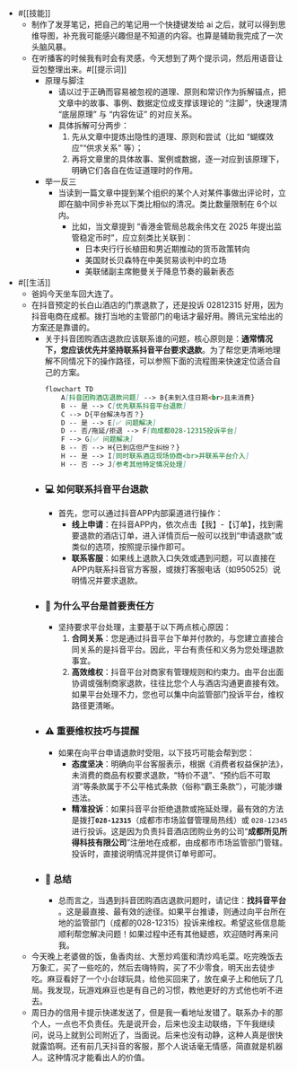 - #[[技能]]
    - 制作了发芽笔记，把自己的笔记用一个快捷键发给 ai 之后，就可以得到思维导图，补充我可能感兴趣但是不知道的内容。也算是辅助我完成了一次头脑风暴。
    - 在听播客的时候我有时会有灵感，今天想到了两个提示词，然后用语音让豆包整理出来。#[[提示词]]
        - 原理与脚注
            - 请以过于正确而容易被忽视的道理、原则和常识作为拆解锚点，把文章中的故事、事例、数据定位成支撑该理论的 “注脚”，快速理清 “底层原理” 与 “内容佐证” 的对应关系。
            - 具体拆解可分两步：
                1. 先从文章中提炼出隐性的道理、原则和尝试（比如 “蝴蝶效应”“供求关系” 等）；
                2. 再将文章里的具体故事、案例或数据，逐一对应到该原理下，明确它们各自在佐证道理时的作用。
        - 举一反三
            - 当读到一篇文章中提到某个组织的某个人对某件事做出评论时，立即在脑中同步补充以下类比相似的清况。类比数量限制在 6个以内。
                - 比如，当文章提到 “香港金管局总裁余伟文在 2025 年提出监管稳定币时”，应立刻类比关联到：
                    - 日本央行行长植田和男近期推动的货币政策转向
                    - 美国财长贝森特在中美贸易谈判中的立场
                    - 美联储副主席鲍曼关于降息节奏的最新表态
- #[[生活]]
    - 爸妈今天坐车回大连了。
    - 在抖音预定的长白山酒店的门票退款了，还是投诉 02812315 好用，因为抖音电商在成都。拨打当地的主管部门的电话才最好用。腾讯元宝给出的方案还是靠谱的。
        - 关于抖音团购酒店退款应该联系谁的问题，核心原则是：​**​通常情况下，您应该优先并坚持联系抖音平台要求退款​**​。为了帮您更清晰地理解不同情况下的操作路径，可以参照下面的流程图来快速定位适合自己的方案。
          ```markdown
          flowchart TD
              A[抖音团购酒店退款问题] --> B{未到入住日期<br>且未消费}
              B -- 是 --> C[优先联系抖音平台退款]
              C --> D{平台解决与否？}
              D -- 是 --> E[✅ 问题解决]
              D -- 否/拖延/拒退 --> F[向成都028-12315投诉平台]
              F --> G[✅ 问题解决]
              B -- 否 --> H{已到店但产生纠纷？}
              H -- 是 --> I[同时联系酒店现场协商<br>并联系平台介入]
              H -- 否 --> J[参考其他特定情况处理]
          ```
        - ### 💻 如何联系抖音平台退款
            - 首先，您可以通过抖音APP内部渠道进行操作：
                - ​**​线上申请​**​：在抖音APP内，依次点击【我】-【订单】，找到需要退款的酒店订单，进入详情页后一般可以找到“申请退款”或类似的选项，按照提示操作即可。
                - ​**​联系客服​**​：如果线上退款入口失效或遇到问题，可以直接在APP内联系抖音官方客服，或拨打客服电话（如950525）说明情况并要求退款。
        - ### 🏢 为什么平台是首要责任方
            - 坚持要求平台处理，主要基于以下两点核心原因：
                1. ​**​合同关系​**​：您是通过抖音平台下单并付款的，与您建立直接合同关系的是抖音平台。因此，平台有责任和义务为您处理退款事宜。
                2. ​**​高效维权​**​：抖音平台对商家有管理规则和约束力。由平台出面协调或强制商家退款，往往比您个人与酒店沟通更直接有效。如果平台处理不力，您也可以集中向监管部门投诉平台，维权路径更清晰。
        - ### ⚠️ 重要维权技巧与提醒
            - 如果在向平台申请退款时受阻，以下技巧可能会帮到您：
                - ​**​态度坚决​**​：明确向平台客服表示，根据《消费者权益保护法》，未消费的商品有权要求退款，“特价不退”、“预约后不可取消”等条款属于不公平格式条款（俗称“霸王条款”），可能涉嫌违法。
                - ​**​精准投诉​**​：如果抖音平台拒绝退款或拖延处理，最有效的方法是拨打 ​**​`028-12315`​**​（成都市市场监督管理局热线）或 `028-12345`进行投诉。这是因为负责抖音酒店团购业务的公司“​**​成都所见所得科技有限公司​**​”注册地在成都，由成都市市场监管部门管辖。投诉时，直接说明情况并提供订单号即可。
        - ### 💎 总结
            - 总而言之，当遇到抖音团购酒店退款问题时，请记住：​**​找抖音平台​**​。这是最直接、最有效的途径。如果平台推诿，则通过向平台所在地的监管部门（成都的028-12315）投诉来维权。希望这些信息能顺利帮您解决问题！如果过程中还有其他疑惑，欢迎随时再来问我。
    - 今天晚上老婆做的饭，鱼香肉丝、大葱炒鸡蛋和清炒鸡毛菜。吃完晚饭去万象汇，买了一些吃的，然后去嗨特购，买了不少零食，明天出去徒步吃。麻豆看好了一个小台球玩具，给他买回来了，放在桌子上和他玩了几局。我发现，玩游戏麻豆也是有自己的习惯，教他更好的方式他也听不进去。
    - 周日办的信用卡提示快递发送了，但是我一看地址发错了。联系办卡的那个人，一点也不负责任。先是说开会，后来也没主动联络，下午我继续问，说马上就到公司附近了，当面说。后来也没有动静，这种人真是很快就露馅啊。还有前几天抖音的客服，那个人说话毫无情感，简直就是机器人。这种情况才能看出人的价值。
